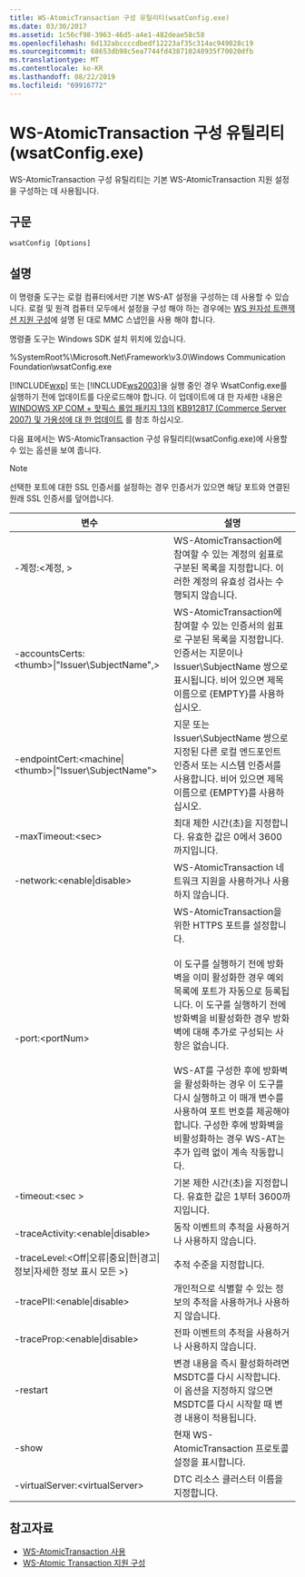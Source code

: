 ```yaml
---
title: WS-AtomicTransaction 구성 유틸리티(wsatConfig.exe)
ms.date: 03/30/2017
ms.assetid: 1c56cf98-3963-46d5-a4e1-482deae58c58
ms.openlocfilehash: 6d132abccccdbedf12223af35c314ac949028c19
ms.sourcegitcommit: 68653db98c5ea7744fd438710248935f70020dfb
ms.translationtype: MT
ms.contentlocale: ko-KR
ms.lasthandoff: 08/22/2019
ms.locfileid: "69916772"
---
```

# <a name="ws-atomictransaction-configuration-utility-wsatconfigexe"></a>WS-AtomicTransaction 구성 유틸리티(wsatConfig.exe)
WS-AtomicTransaction 구성 유틸리티는 기본 WS-AtomicTransaction 지원 설정을 구성하는 데 사용됩니다.  
  
## <a name="syntax"></a>구문  
  
```  
wsatConfig [Options]  
```  
  
## <a name="remarks"></a>설명  
 이 명령줄 도구는 로컬 컴퓨터에서만 기본 WS-AT 설정을 구성하는 데 사용할 수 있습니다. 로컬 및 원격 컴퓨터 모두에서 설정을 구성 해야 하는 경우에는 [WS 원자성 트랜잭션 지원 구성](../../../docs/framework/wcf/feature-details/configuring-ws-atomic-transaction-support.md)에 설명 된 대로 MMC 스냅인을 사용 해야 합니다.  
  
 명령줄 도구는 Windows SDK 설치 위치에 있습니다.  
  
 %SystemRoot%\Microsoft.Net\Framework\v3.0\Windows Communication Foundation\wsatConfig.exe  
  
 [!INCLUDE[wxp](../../../includes/wxp-md.md)] 또는 [!INCLUDE[ws2003](../../../includes/ws2003-md.md)]을 실행 중인 경우 WsatConfig.exe를 실행하기 전에 업데이트를 다운로드해야 합니다. 이 업데이트에 대 한 자세한 내용은 [WINDOWS XP COM + 핫픽스 롤업 패키지 13의](https://go.microsoft.com/fwlink/?LinkId=95341) [KB912817 (Commerce Server 2007) 및 가용성에 대 한 업데이트](https://go.microsoft.com/fwlink/?LinkId=95340) 를 참조 하십시오.  
  
 다음 표에서는 WS-AtomicTransaction 구성 유틸리티(wsatConfig.exe)에 사용할 수 있는 옵션을 보여 줍니다.  
  
> [!NOTE]
> 선택한 포트에 대한 SSL 인증서를 설정하는 경우 인증서가 있으면 해당 포트와 연결된 원래 SSL 인증서를 덮어씁니다.  
  
|변수|설명|  
|-------------|-----------------|  
|-계정:\<계정, >|WS-AtomicTransaction에 참여할 수 있는 계정의 쉼표로 구분된 목록을 지정합니다. 이러한 계정의 유효성 검사는 수행되지 않습니다.|  
|-accountsCerts:\<thumb>&#124;"Issuer\SubjectName",>|WS-AtomicTransaction에 참여할 수 있는 인증서의 쉼표로 구분된 목록을 지정합니다. 인증서는 지문이나 Issuer\SubjectName 쌍으로 표시됩니다. 비어 있으면 제목 이름으로 {EMPTY}를 사용하십시오.|  
|-endpointCert:<machine&#124;\<thumb>&#124;"Issuer\SubjectName">|지문 또는 Issuer\SubjectName 쌍으로 지정된 다른 로컬 엔드포인트 인증서 또는 시스템 인증서를 사용합니다. 비어 있으면 제목 이름으로 {EMPTY}를 사용하십시오.|  
|-maxTimeout:\<sec>|최대 제한 시간(초)을 지정합니다. 유효한 값은 0에서 3600 까지입니다.|  
|-network:\<enable&#124;disable>|WS-AtomicTransaction 네트워크 지원을 사용하거나 사용하지 않습니다.|  
|-port:\<portNum>|WS-AtomicTransaction을 위한 HTTPS 포트를 설정합니다.<br /><br /> 이 도구를 실행하기 전에 방화벽을 이미 활성화한 경우 예외 목록에 포트가 자동으로 등록됩니다. 이 도구를 실행하기 전에 방화벽을 비활성화한 경우 방화벽에 대해 추가로 구성되는 사항은 없습니다.<br /><br /> WS-AT를 구성한 후에 방화벽을 활성화하는 경우 이 도구를 다시 실행하고 이 매개 변수를 사용하여 포트 번호를 제공해야 합니다. 구성한 후에 방화벽을 비활성화하는 경우 WS-AT는 추가 입력 없이 계속 작동합니다.|  
|-timeout:\<sec >|기본 제한 시간(초)을 지정합니다. 유효한 값은 1부터 3600까지입니다.|  
|-traceActivity:\<enable&#124;disable>|동작 이벤트의 추적을 사용하거나 사용하지 않습니다.|  
|-traceLevel:\<Off&#124;오류&#124;중요&#124;한&#124;경고&#124; 정보&#124;자세한 정보 표시 모든 >}|추적 수준을 지정합니다.|  
|-tracePII:\<enable&#124;disable>|개인적으로 식별할 수 있는 정보의 추적을 사용하거나 사용하지 않습니다.|  
|-traceProp:\<enable&#124;disable>|전파 이벤트의 추적을 사용하거나 사용하지 않습니다.|  
|-restart|변경 내용을 즉시 활성화하려면 MSDTC를 다시 시작합니다. 이 옵션을 지정하지 않으면 MSDTC를 다시 시작할 때 변경 내용이 적용됩니다.|  
|-show|현재 WS-AtomicTransaction 프로토콜 설정을 표시합니다.|  
|-virtualServer:\<virtualServer>|DTC 리소스 클러스터 이름을 지정합니다.|  
  
## <a name="see-also"></a>참고자료

- [WS-AtomicTransaction 사용](../../../docs/framework/wcf/feature-details/using-ws-atomictransaction.md)
- [WS-Atomic Transaction 지원 구성](../../../docs/framework/wcf/feature-details/configuring-ws-atomic-transaction-support.md)
